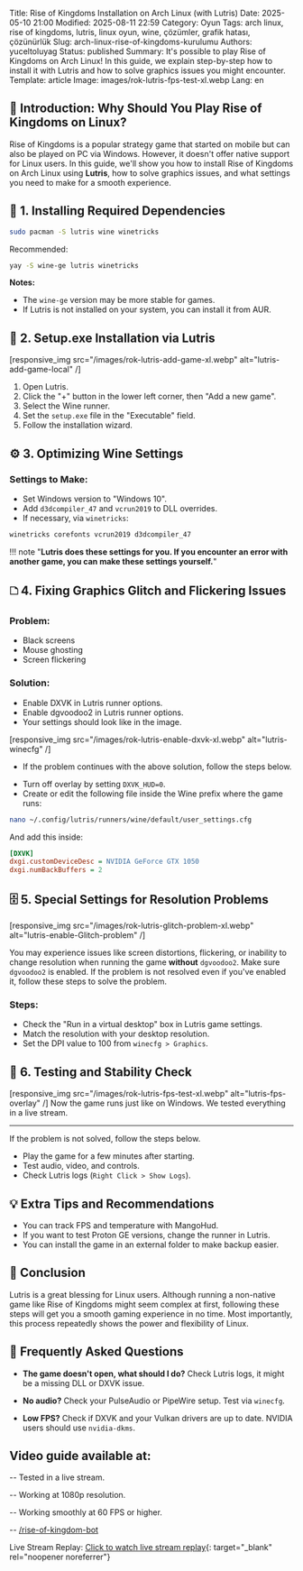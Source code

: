 Title: Rise of Kingdoms Installation on Arch Linux (with Lutris)
Date: 2025-05-10 21:00
Modified: 2025-08-11 22:59
Category: Oyun
Tags: arch linux, rise of kingdoms, lutris, linux oyun, wine, çözümler, grafik hatası, çözünürlük
Slug: arch-linux-rise-of-kingdoms-kurulumu
Authors: yuceltoluyag
Status: published
Summary: It's possible to play Rise of Kingdoms on Arch Linux! In this guide, we explain step-by-step how to install it with Lutris and how to solve graphics issues you might encounter.
Template: article
Image: images/rok-lutris-fps-test-xl.webp
Lang: en

## 🧐 Introduction: Why Should You Play Rise of Kingdoms on Linux?

Rise of Kingdoms is a popular strategy game that started on mobile but can also be played on PC via Windows. However, it doesn't offer native support for Linux users. In this guide, we'll show you how to install Rise of Kingdoms on Arch Linux using **Lutris**, how to solve graphics issues, and what settings you need to make for a smooth experience.

## 🔧 1. Installing Required Dependencies

```bash
sudo pacman -S lutris wine winetricks
```

Recommended:

```bash
yay -S wine-ge lutris winetricks
```

**Notes:**

- The `wine-ge` version may be more stable for games.
- If Lutris is not installed on your system, you can install it from AUR.

## 📀 2. Setup.exe Installation via Lutris

[responsive_img src="/images/rok-lutris-add-game-xl.webp" alt="lutris-add-game-local" /]

1. Open Lutris.
2. Click the "+" button in the lower left corner, then "Add a new game".
3. Select the Wine runner.
4. Set the `setup.exe` file in the "Executable" field.
5. Follow the installation wizard.

## ⚙️ 3. Optimizing Wine Settings

### Settings to Make:

- Set Windows version to "Windows 10".
- Add `d3dcompiler_47` and `vcrun2019` to DLL overrides.
- If necessary, via `winetricks`:

```bash
winetricks corefonts vcrun2019 d3dcompiler_47
```

!!! note "<strong>Lutris does these settings for you. If you encounter an error with another game, you can make these settings yourself.</strong>"

## 🗅️ 4. Fixing Graphics Glitch and Flickering Issues

### Problem:

- Black screens
- Mouse ghosting
- Screen flickering

### Solution:

- Enable DXVK in Lutris runner options.
- Enable dgvoodoo2 in Lutris runner options.
- Your settings should look like in the image.

[responsive_img src="/images/rok-lutris-enable-dxvk-xl.webp" alt="lutris-winecfg" /]

- If the problem continues with the above solution, follow the steps below.

* Turn off overlay by setting `DXVK_HUD=0`.
* Create or edit the following file inside the Wine prefix where the game runs:

```bash
nano ~/.config/lutris/runners/wine/default/user_settings.cfg
```

And add this inside:

```ini
[DXVK]
dxgi.customDeviceDesc = NVIDIA GeForce GTX 1050
dxgi.numBackBuffers = 2
```

## 🗄️ 5. Special Settings for Resolution Problems

[responsive_img src="/images/rok-lutris-glitch-problem-xl.webp" alt="lutris-enable-Glitch-problem" /]

You may experience issues like screen distortions, flickering, or inability to change resolution when running the game **without** `dgvoodoo2`. Make sure `dgvoodoo2` is enabled. If the problem is not resolved even if you've enabled it, follow these steps to solve the problem.

### Steps:

- Check the "Run in a virtual desktop" box in Lutris game settings.
- Match the resolution with your desktop resolution.
- Set the DPI value to 100 from `winecfg > Graphics`.

## 🥺 6. Testing and Stability Check

[responsive_img src="/images/rok-lutris-fps-test-xl.webp" alt="lutris-fps-overlay" /] Now the game runs just like on Windows. We tested everything in a live stream.

---

If the problem is not solved, follow the steps below.

- Play the game for a few minutes after starting.
- Test audio, video, and controls.
- Check Lutris logs (`Right Click > Show Logs`).

## 💡 Extra Tips and Recommendations

- You can track FPS and temperature with MangoHud.
- If you want to test Proton GE versions, change the runner in Lutris.
- You can install the game in an external folder to make backup easier.

## 📌 Conclusion

Lutris is a great blessing for Linux users. Although running a non-native game like Rise of Kingdoms might seem complex at first, following these steps will get you a smooth gaming experience in no time. Most importantly, this process repeatedly shows the power and flexibility of Linux.

## 📣 Frequently Asked Questions

- **The game doesn't open, what should I do?**
  Check Lutris logs, it might be a missing DLL or DXVK issue.

- **No audio?**
  Check your PulseAudio or PipeWire setup. Test via `winecfg`.

- **Low FPS?**
  Check if DXVK and your Vulkan drivers are up to date. NVIDIA users should use `nvidia-dkms`.

## Video guide available at:

<script type="module" src="https://cdn.jsdelivr.net/npm/@justinribeiro/lite-youtube@1/lite-youtube.min.js"></script>

<lite-youtube videoid="u-_21BAuPlc"></lite-youtube>

-- Tested in a live stream.

-- Working at 1080p resolution.

-- Working smoothly at 60 FPS or higher.

-- [/rise-of-kingdom-bot ](/veda-rise-of-kingdom-bot)

Live Stream Replay: [Click to watch live stream replay](https://kick.com/babapy/videos/2063d6f8-eba5-44af-8877-2ba34dd2d9c9){: target="\_blank" rel="noopener noreferrer"}
